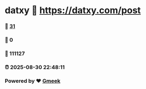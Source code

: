 # datxy :link: https://datxy.com/post 
### :page_facing_up: [31](https://datxy.com/post/tag.html) 
### :speech_balloon: 0 
### :hibiscus: 111127 
### :alarm_clock: 2025-08-30 22:48:11 
### Powered by :heart: [Gmeek](https://github.com/Meekdai/Gmeek)
